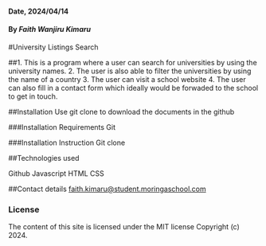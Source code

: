 #### Date, 2024/04/14

#### By _Faith Wanjiru Kimaru_

#University Listings Search

##1. This is a program where a user can search for universities by using the university names. 2. The user is also able to filter the universities by using the name of a country 3. The user can visit a school website 4. The user can also fill in a contact form which ideally would be forwaded to the school to get in touch.

##Installation
Use git clone to download the documents in the github

###Installation Requirements
Git

###Installation Instruction
Git clone

##Technologies used

Github
Javascript
HTML
CSS

##Contact details
faith.kimaru@student.moringaschool.com

### License

The content of this site is licensed under the MIT license
Copyright (c) 2024.
